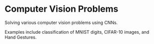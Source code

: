 # Computer Vision Problems
Solving various computer vision problems using CNNs.

Examples include classification of MNIST digits, CIFAR-10 images, and Hand Gestures.
